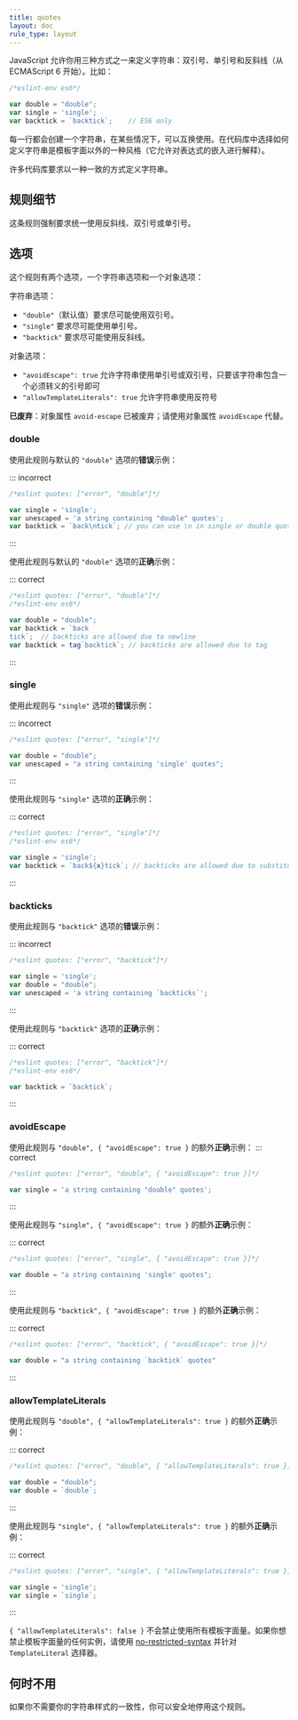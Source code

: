 ```yaml
---
title: quotes
layout: doc
rule_type: layout
---
```


JavaScript 允许你用三种方式之一来定义字符串：双引号、单引号和反斜线（从 ECMAScript 6 开始）。比如：

```js
/*eslint-env es6*/

var double = "double";
var single = 'single';
var backtick = `backtick`;    // ES6 only
```

每一行都会创建一个字符串，在某些情况下，可以互换使用。在代码库中选择如何定义字符串是模板字面以外的一种风格（它允许对表达式的嵌入进行解释）。

许多代码库要求以一种一致的方式定义字符串。

## 规则细节

这条规则强制要求统一使用反斜线、双引号或单引号。

## 选项

这个规则有两个选项，一个字符串选项和一个对象选项：

字符串选项：

* `"double"`（默认值）要求尽可能使用双引号。
* `"single"` 要求尽可能使用单引号。
* `"backtick"` 要求尽可能使用反斜线。

对象选项：

* `"avoidEscape": true` 允许字符串使用单引号或双引号，只要该字符串包含一个必须转义的引号即可
* `"allowTemplateLiterals": true` 允许字符串使用反符号

**已废弃**：对象属性 `avoid-escape` 已被废弃；请使用对象属性 `avoidEscape` 代替。

### double

使用此规则与默认的 `"double"` 选项的**错误**示例：

::: incorrect

```js
/*eslint quotes: ["error", "double"]*/

var single = 'single';
var unescaped = 'a string containing "double" quotes';
var backtick = `back\ntick`; // you can use \n in single or double quoted strings
```

:::

使用此规则与默认的 `"double"` 选项的**正确**示例：

::: correct

```js
/*eslint quotes: ["error", "double"]*/
/*eslint-env es6*/

var double = "double";
var backtick = `back
tick`;  // backticks are allowed due to newline
var backtick = tag`backtick`; // backticks are allowed due to tag
```

:::

### single

使用此规则与 `"single"` 选项的**错误**示例：

::: incorrect

```js
/*eslint quotes: ["error", "single"]*/

var double = "double";
var unescaped = "a string containing 'single' quotes";
```

:::

使用此规则与 `"single"` 选项的**正确**示例：

::: correct

```js
/*eslint quotes: ["error", "single"]*/
/*eslint-env es6*/

var single = 'single';
var backtick = `back${x}tick`; // backticks are allowed due to substitution
```

:::

### backticks

使用此规则与 `"backtick"` 选项的**错误**示例：

::: incorrect

```js
/*eslint quotes: ["error", "backtick"]*/

var single = 'single';
var double = "double";
var unescaped = 'a string containing `backticks`';
```

:::

使用此规则与 `"backtick"` 选项的**正确**示例：

::: correct

```js
/*eslint quotes: ["error", "backtick"]*/
/*eslint-env es6*/

var backtick = `backtick`;
```

:::

### avoidEscape

使用此规则与 `"double", { "avoidEscape": true }` 的额外**正确**示例：
::: correct

```js
/*eslint quotes: ["error", "double", { "avoidEscape": true }]*/

var single = 'a string containing "double" quotes';
```

:::

使用此规则与 `"single", { "avoidEscape": true }` 的额外**正确**示例：

::: correct

```js
/*eslint quotes: ["error", "single", { "avoidEscape": true }]*/

var double = "a string containing 'single' quotes";
```

:::

使用此规则与 `"backtick", { "avoidEscape": true }` 的额外**正确**示例：

::: correct

```js
/*eslint quotes: ["error", "backtick", { "avoidEscape": true }]*/

var double = "a string containing `backtick` quotes"
```

:::

### allowTemplateLiterals

使用此规则与 `"double", { "allowTemplateLiterals": true }` 的额外**正确**示例：

::: correct

```js
/*eslint quotes: ["error", "double", { "allowTemplateLiterals": true }]*/

var double = "double";
var double = `double`;
```

:::

使用此规则与 `"single", { "allowTemplateLiterals": true }` 的额外**正确**示例：

::: correct

```js
/*eslint quotes: ["error", "single", { "allowTemplateLiterals": true }]*/

var single = 'single';
var single = `single`;
```

:::

`{ "allowTemplateLiterals": false }` 不会禁止使用所有模板字面量。如果你想禁止模板字面量的任何实例，请使用 [no-restricted-syntax](no-restricted-syntax) 并针对 `TemplateLiteral` 选择器。

## 何时不用

如果你不需要你的字符串样式的一致性，你可以安全地停用这个规则。
